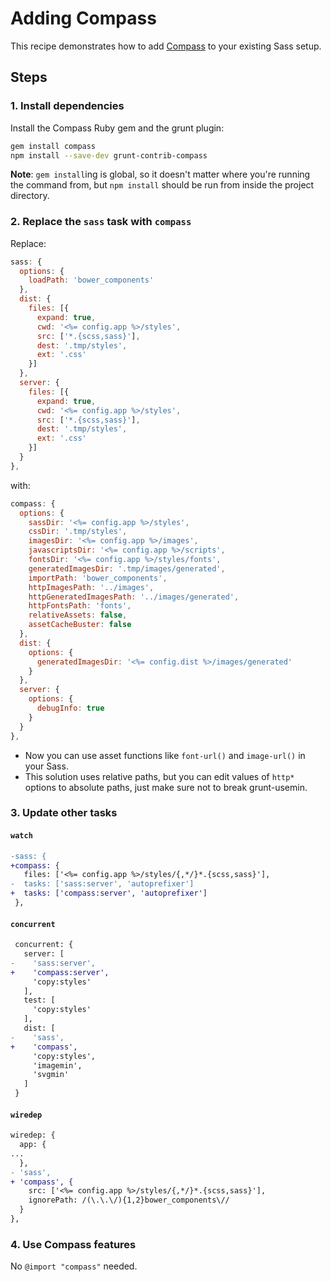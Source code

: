 # Adding Compass

This recipe demonstrates how to add [Compass](http://compass-style.org/) to your
existing Sass setup.

## Steps

### 1. Install dependencies

Install the Compass Ruby gem and the grunt plugin:

```sh
gem install compass
npm install --save-dev grunt-contrib-compass
```

**Note**: `gem install`ing is global, so it doesn't matter where you're running the command from, but `npm install` should be run from inside the project directory.

### 2. Replace the `sass` task with `compass`

Replace:

```js
sass: {
  options: {
    loadPath: 'bower_components'
  },
  dist: {
    files: [{
      expand: true,
      cwd: '<%= config.app %>/styles',
      src: ['*.{scss,sass}'],
      dest: '.tmp/styles',
      ext: '.css'
    }]
  },
  server: {
    files: [{
      expand: true,
      cwd: '<%= config.app %>/styles',
      src: ['*.{scss,sass}'],
      dest: '.tmp/styles',
      ext: '.css'
    }]
  }
},
```

with:

```js
compass: {
  options: {
    sassDir: '<%= config.app %>/styles',
    cssDir: '.tmp/styles',
    imagesDir: '<%= config.app %>/images',
    javascriptsDir: '<%= config.app %>/scripts',
    fontsDir: '<%= config.app %>/styles/fonts',
    generatedImagesDir: '.tmp/images/generated',
    importPath: 'bower_components',
    httpImagesPath: '../images',
    httpGeneratedImagesPath: '../images/generated',
    httpFontsPath: 'fonts',
    relativeAssets: false,
    assetCacheBuster: false
  },
  dist: {
    options: {
      generatedImagesDir: '<%= config.dist %>/images/generated'
    }
  },
  server: {
    options: {
      debugInfo: true
    }
  }
},
```

* Now you can use asset functions like `font-url()` and `image-url()` in your Sass.
* This solution uses relative paths, but you can edit values of `http*` options to absolute paths, just make sure not to break grunt-usemin.

### 3. Update other tasks

#### `watch`

```diff
-sass: {
+compass: {
   files: ['<%= config.app %>/styles/{,*/}*.{scss,sass}'],
-  tasks: ['sass:server', 'autoprefixer']
+  tasks: ['compass:server', 'autoprefixer']
 },
```

#### `concurrent`

```diff
 concurrent: {
   server: [
-    'sass:server',
+    'compass:server',
     'copy:styles'
   ],
   test: [
     'copy:styles'
   ],
   dist: [
-    'sass',
+    'compass',
     'copy:styles',
     'imagemin',
     'svgmin'
   ]
 }
```

#### `wiredep`
```diff
wiredep: {
  app: {
...
  },
- 'sass',
+ 'compass', {
    src: ['<%= config.app %>/styles/{,*/}*.{scss,sass}'],
    ignorePath: /(\.\.\/){1,2}bower_components\//
  }
},
```

### 4. Use Compass features

No `@import "compass"` needed.
